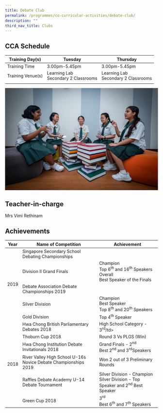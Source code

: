 ```yaml
---
title: Debate Club
permalink: /programmes/co-curricular-activities/debate-club/
description: ""
third_nav_title: Clubs
---
```

CCA Schedule
------------

| Training Day(s) | Tuesday | Thursday |   
| --- | --- | --- | 
| Training Time | 3.00pm-5.45pm | 3.00pm-5.45pm |   
| Training Venue(s) | Learning Lab  <br> Secondary 2 Classrooms | Learning Lab  <br> Secondary 2 Classrooms |   
| | | |

![](/images/debateclub1.jpg)

Teacher-in-charge
------------------

Mrs Vimi Rethinam


Achievements
------------

<table>
<thead>
  <tr>
    <th>Year</th>
    <th>Name of Competition</th>
    <th>Achievement</th>
  </tr>
</thead>
<tbody>
  <tr>
    <td rowspan="5">2019</td>
    <td>Singapore Secondary School Debating Championships</td>
    <td></td>
  </tr>
  <tr>
    <td>Division II Grand Finals<br></td>
		<td>Champion<br>Top 6<sup>th</sup> and 16<sup>th</sup> Speakers Overall<br>Best Speaker of the Finals<br></td>
  </tr>
  <tr>
    <td>Debate Association Debate Championships 2019</td>
    <td></td>
  </tr>
  <tr>
    <td>Silver Division </td>
    <td>Champion<br>Best Speaker<br>Top 8<sup>th</sup> and 20<sup>th</sup> Speakers  </td>
  </tr>
  <tr>
    <td>Gold Division </td>
    <td>Top 4<sup>th</sup> Speaker </td>
  </tr>
  <tr>
    <td rowspan="6"> 2018</td>
    <td>Hwa Chong British Parliamentary Debates 2018 </td>
    <td>High School Category - 3<sup>rd</sup>/td&gt;
  </td></tr>
  <tr>
    <td>Thoburn Cup 2018</td>
    <td>Round 3 Vs PLGS (Win) </td>
  </tr>
  <tr>
    <td>Hwa Chong Institution Debate Invitationals 2018 </td>
    <td>Grand Finals - 2<sup>nd</sup><br>Best 2<sup>nd</sup> and 3<sup>rd</sup>Speakers 
		</td>
  </tr>
  <tr>
    <td>River Valley High School U-16s Novice Debate Championships 2019</td>
    <td>Won 2 out of 3 Preliminary Rounds </td>
  </tr>
  <tr>
    <td>Raffles Debate Academy U-14 Debate Tournament </td>
    <td>Silver Division - Champion<br>Silver Division - Top Speaker and 2<sup>nd</sup> Best Speaker </td>
  </tr>
  <tr>
    <td>Green Cup 2018 </td>
    <td>3<sup>rd</sup><br>Best 6<sup>th</sup> and 7<sup>th</sup> Speakers</td>
  </tr>
	<tr></tr>
</tbody>
</table>